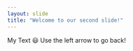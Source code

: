 ```yaml
---
layout: slide
title: "Welcome to our second slide!"
---
```

My Text :smiley:
Use the left arrow to go back!
